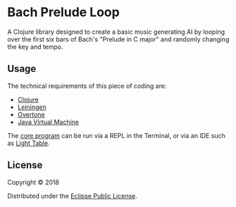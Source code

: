 # Bach Prelude Loop

A Clojure library designed to create a basic music generating AI by looping over the first six bars of Bach's "Prelude in C major" and randomly changing the key and tempo.

## Usage

The technical requirements of this piece of coding are:
  - [Clojure](https://clojure.org/)
  - [Leiningen](https://leiningen.org/)
  - [Overtone](https://github.com/overtone/overtone)
  - [Java Virtual Machine](https://en.wikipedia.org/wiki/Java_virtual_machine)

The [core program](../tree/master/src/bach-prelude-loop) can be run via a REPL in the Terminal, or via an IDE such as [Light Table](http://lighttable.com/).

## License

Copyright © 2018

Distributed under the [Eclipse Public License](LICENSE).
